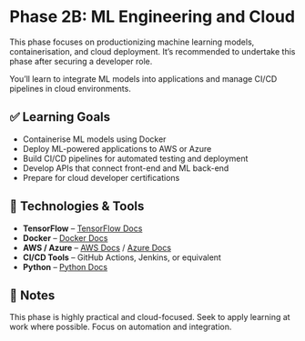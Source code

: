 # Phase 2B: ML Engineering and Cloud

This phase focuses on productionizing machine learning models, containerisation, and cloud deployment. It’s recommended to undertake this phase after securing a developer role.

You’ll learn to integrate ML models into applications and manage CI/CD pipelines in cloud environments.

## ✅ Learning Goals

- Containerise ML models using Docker
- Deploy ML-powered applications to AWS or Azure
- Build CI/CD pipelines for automated testing and deployment
- Develop APIs that connect front-end and ML back-end
- Prepare for cloud developer certifications

## 🧰 Technologies & Tools

- **TensorFlow** – [TensorFlow Docs](https://www.tensorflow.org/learn)  
- **Docker** – [Docker Docs](https://docs.docker.com/)  
- **AWS / Azure** – [AWS Docs](https://docs.aws.amazon.com/) / [Azure Docs](https://docs.microsoft.com/en-us/azure/)  
- **CI/CD Tools** – GitHub Actions, Jenkins, or equivalent  
- **Python** – [Python Docs](https://docs.python.org/3/)

## 📌 Notes

This phase is highly practical and cloud-focused. Seek to apply learning at work where possible. Focus on automation and integration.